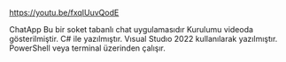 https://youtu.be/fxqIUuvQodE

ChatApp
Bu bir soket tabanlı chat uygulamasıdır
Kurulumu videoda gösterilmiştir.
C# ile yazılmıştır.
Vısual Studıo 2022 kullanılarak yazılmıştır.
PowerShell veya terminal üzerinden çalışır.
